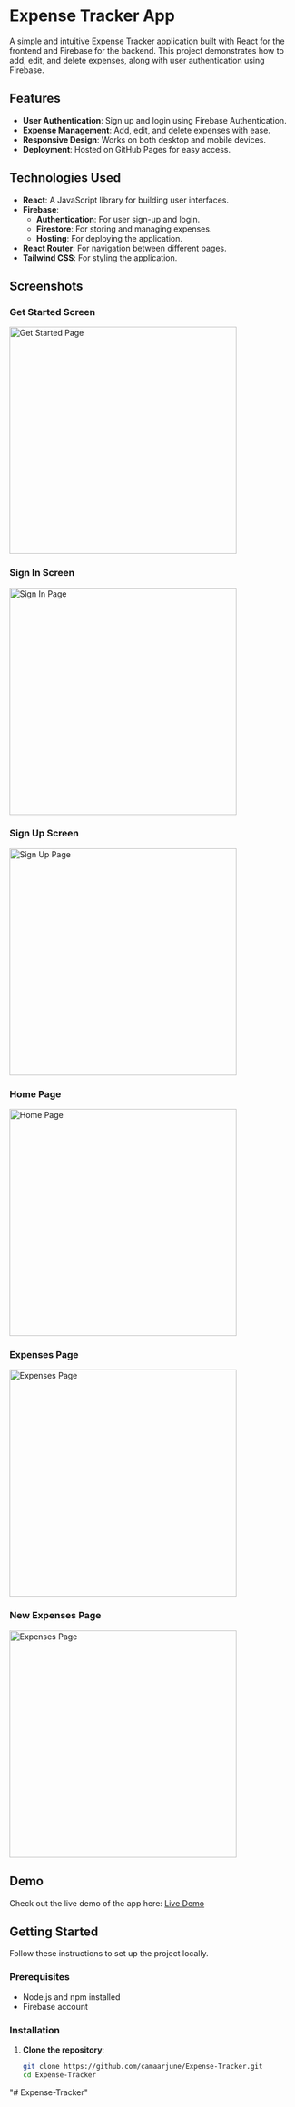 # Expense Tracker App

A simple and intuitive Expense Tracker application built with React for the frontend and Firebase for the backend. This project demonstrates how to add, edit, and delete expenses, along with user authentication using Firebase.

## Features

- **User Authentication**: Sign up and login using Firebase Authentication.
- **Expense Management**: Add, edit, and delete expenses with ease.
- **Responsive Design**: Works on both desktop and mobile devices.
- **Deployment**: Hosted on GitHub Pages for easy access.

## Technologies Used

- **React**: A JavaScript library for building user interfaces.
- **Firebase**:
  - **Authentication**: For user sign-up and login.
  - **Firestore**: For storing and managing expenses.
  - **Hosting**: For deploying the application.
- **React Router**: For navigation between different pages.
- **Tailwind CSS**: For styling the application.

## Screenshots

### Get Started Screen

<img src="./Screenshots/getstarted.PNG" alt="Get Started Page" width="400">

### Sign In Screen

<img src="./Screenshots/Sigin.PNG" alt="Sign In Page" width="400">

### Sign Up Screen

<img src="./Screenshots/signup.PNG" alt="Sign Up Page" width="400">

### Home Page

<img src="./Screenshots/home.PNG" alt="Home Page" width="400">

### Expenses Page

<img src="./Screenshots/mainpage.PNG" alt="Expenses Page" width="400">

### New Expenses Page

<img src="./Screenshots/newExpense.PNG" alt="Expenses Page" width="400">

## Demo

Check out the live demo of the app here: [Live Demo](https://camaarjune.github.io/Expense-Tracker/)

## Getting Started

Follow these instructions to set up the project locally.

### Prerequisites

- Node.js and npm installed
- Firebase account

### Installation

1. **Clone the repository**:
   ```bash
   git clone https://github.com/camaarjune/Expense-Tracker.git
   cd Expense-Tracker
"# Expense-Tracker" 
